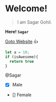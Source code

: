 # Welcome! 

> I am Sagar Gohil.

**Here! `Sagar`**

[Goto Website](https://sagargohil362.github.io/) :+1:

```javascript
let a = 10;
if (isAwesome){
  return true
}
```

@Sagar

- [x] Male
- [] Female
